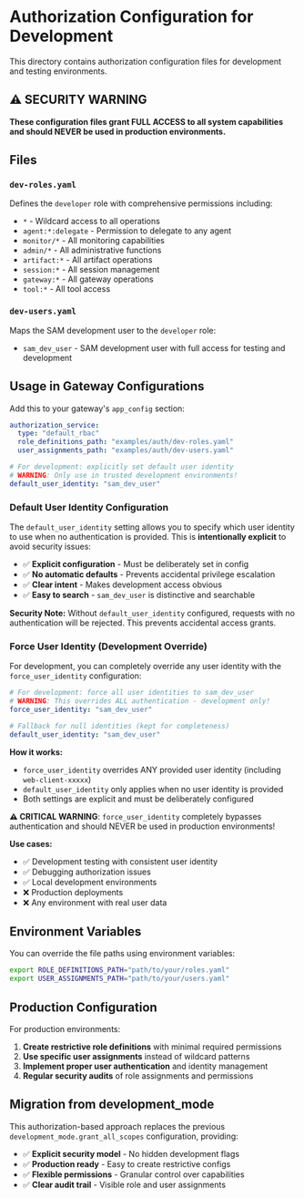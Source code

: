 # Authorization Configuration for Development

This directory contains authorization configuration files for development and testing environments.

## ⚠️ SECURITY WARNING

**These configuration files grant FULL ACCESS to all system capabilities and should NEVER be used in production environments.**

## Files

### `dev-roles.yaml`
Defines the `developer` role with comprehensive permissions including:
- `*` - Wildcard access to all operations
- `agent:*:delegate` - Permission to delegate to any agent
- `monitor/*` - All monitoring capabilities
- `admin/*` - All administrative functions
- `artifact:*` - All artifact operations
- `session:*` - All session management
- `gateway:*` - All gateway operations
- `tool:*` - All tool access

### `dev-users.yaml`
Maps the SAM development user to the `developer` role:
- `sam_dev_user` - SAM development user with full access for testing and development

## Usage in Gateway Configurations

Add this to your gateway's `app_config` section:

```yaml
authorization_service:
  type: "default_rbac"
  role_definitions_path: "examples/auth/dev-roles.yaml"
  user_assignments_path: "examples/auth/dev-users.yaml"

# For development: explicitly set default user identity
# WARNING: Only use in trusted development environments!
default_user_identity: "sam_dev_user"
```

### Default User Identity Configuration

The `default_user_identity` setting allows you to specify which user identity to use when no authentication is provided. This is **intentionally explicit** to avoid security issues:

- ✅ **Explicit configuration** - Must be deliberately set in config
- ✅ **No automatic defaults** - Prevents accidental privilege escalation
- ✅ **Clear intent** - Makes development access obvious
- ✅ **Easy to search** - `sam_dev_user` is distinctive and searchable

**Security Note:** Without `default_user_identity` configured, requests with no authentication will be rejected. This prevents accidental access grants.

### Force User Identity (Development Override)

For development, you can completely override any user identity with the `force_user_identity` configuration:

```yaml
# For development: force all user identities to sam_dev_user
# WARNING: This overrides ALL authentication - development only!
force_user_identity: "sam_dev_user"

# Fallback for null identities (kept for completeness)
default_user_identity: "sam_dev_user"
```

**How it works:**
- `force_user_identity` overrides ANY provided user identity (including `web-client-xxxxx`)
- `default_user_identity` only applies when no user identity is provided
- Both settings are explicit and must be deliberately configured

**⚠️ CRITICAL WARNING**: `force_user_identity` completely bypasses authentication and should NEVER be used in production environments!

**Use cases:**
- ✅ Development testing with consistent user identity
- ✅ Debugging authorization issues
- ✅ Local development environments
- ❌ Production deployments
- ❌ Any environment with real user data

## Environment Variables

You can override the file paths using environment variables:

```bash
export ROLE_DEFINITIONS_PATH="path/to/your/roles.yaml"
export USER_ASSIGNMENTS_PATH="path/to/your/users.yaml"
```

## Production Configuration

For production environments:

1. **Create restrictive role definitions** with minimal required permissions
2. **Use specific user assignments** instead of wildcard patterns
3. **Implement proper user authentication** and identity management
4. **Regular security audits** of role assignments and permissions

## Migration from development_mode

This authorization-based approach replaces the previous `development_mode.grant_all_scopes` configuration, providing:

- ✅ **Explicit security model** - No hidden development flags
- ✅ **Production ready** - Easy to create restrictive configs
- ✅ **Flexible permissions** - Granular control over capabilities
- ✅ **Clear audit trail** - Visible role and user assignments